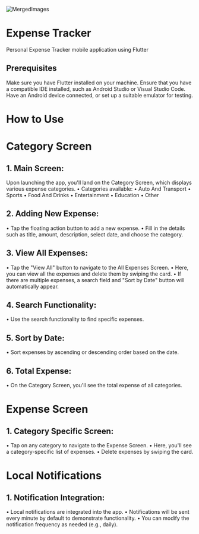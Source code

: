 ![MergedImages](https://github.com/IbaadMurudkar/expense-tracker/assets/108740762/dbb9bb21-fc0f-43f1-8e44-220ffcf289d5)

# Expense Tracker
Personal Expense Tracker mobile application using Flutter

## Prerequisites
Make sure you have Flutter installed on your machine.
Ensure that you have a compatible IDE installed, such as Android Studio or Visual Studio Code.
Have an Android device connected, or set up a suitable emulator for testing.

# How to Use

# Category Screen
## 1. Main Screen:
Upon launching the app, you'll land on the Category Screen, which displays various expense categories.
• Categories available:
• Auto And Transport
• Sports
• Food And Drinks
• Entertainment
• Education
• Other

## 2. Adding New Expense:
• Tap the floating action button to add a new expense.
• Fill in the details such as title, amount, description, select date, and choose the category.

## 3. View All Expenses:
• Tap the "View All" button to navigate to the All Expenses Screen.
• Here, you can view all the expenses and delete them by swiping the card.
• If there are multiple expenses, a search field and "Sort by Date" button will automatically appear.

## 4. Search Functionality:
• Use the search functionality to find specific expenses.

## 5. Sort by Date:
• Sort expenses by ascending or descending order based on the date.

## 6. Total Expense:
• On the Category Screen, you'll see the total expense of all categories.

# Expense Screen
## 1. Category Specific Screen:
• Tap on any category to navigate to the Expense Screen.
• Here, you'll see a category-specific list of expenses.
• Delete expenses by swiping the card.

# Local Notifications
## 1. Notification Integration:
• Local notifications are integrated into the app.
• Notifications will be sent every minute by default to demonstrate functionality.
• You can modify the notification frequency as needed (e.g., daily).
